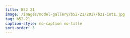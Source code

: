 ```yaml
---
title: B52 21
image: /images/model-gallery/b52-21/2017/b21-int1.jpg
tag: b52-21
caption-style: no-caption no-title
sort-order: 3
---
```

